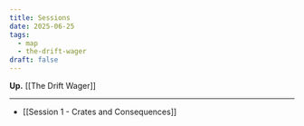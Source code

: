 ```yaml
---
title: Sessions
date: 2025-06-25
tags:
  - map
  - the-drift-wager
draft: false
---
```

**Up.** [[The Drift Wager]]

---

- [[Session 1 - Crates and Consequences]]